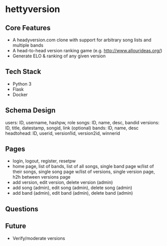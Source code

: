 # hettyversion


## Core Features

* A headyversion.com clone with support for arbitrary song lists and multiple bands
* A head-to-head version ranking game (e.g. http://www.allourideas.org/)
* Generate ELO & ranking of any given version

## Tech Stack

* Python 3
* Flask
* Docker

## Schema Design

users: ID, username, hashpw, role
songs: ID, name, desc, bandid
versions: ID, title, datestamp, songid, link (optional)
bands: ID, name, desc
headtohead: ID, userid, version1id, version2id, winnerid

## Pages

* login, logout, register, resetpw
* home page, list of bands, list of all songs, single band page w/list of their songs, single song page w/list of versions, single version page, h2h between versions page
* add version, edit version, delete version (admin)
* add song (admin), edit song (admin), delete song (admin)
* add band (admin), edit band (admin), delete band (admin)

## Questions

## Future

* Verify/moderate versions
